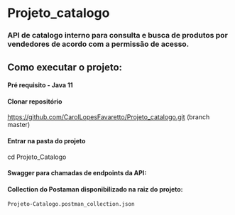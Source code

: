 # Projeto_catalogo

### API de catalogo interno para consulta e busca de produtos por vendedores de acordo com a permissão de acesso.

## Como executar o projeto:

#### Pré requisito - Java 11

#### Clonar repositório 
https://github.com/CarolLopesFavaretto/Projeto_catalogo.git  (branch master)

#### Entrar na pasta do projeto
cd Projeto_Catalogo


#### Swagger para chamadas de endpoints da API:

#### Collection do Postaman disponibilizado na raiz do projeto:
    Projeto-Catalogo.postman_collection.json
   
